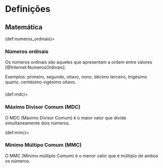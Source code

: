 # Definições


## Matemática

(def:numeros_ordinais)=
### Números ordinais

Os números ordinais são aqueles que apresentam a ordem entre valores [@Internet:NumerosOrdinais].

Exemplos: primeiro, segundo, oitavo, nono, décimo terceiro, trigésimo quarto, centésimo vigésimo oitavo.
### 

(def:mdc)=
### Máximo Divisor Comum (MDC)
O MDC (Máximo Divisor Comum) é o maior valor que divide simultaneamente dois números.

(def:mmc)=
### Mínimo Múltipo Comum (MMC)
O MMC (Mínimo múltiplo Comum) é o menor valor que é múltiplo de ambos os números.



